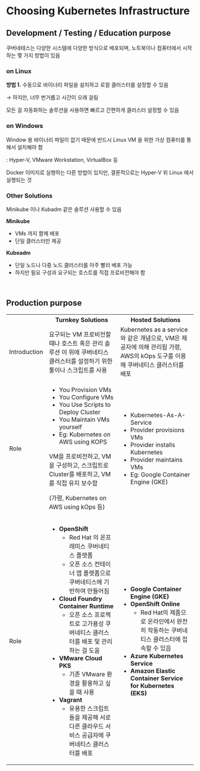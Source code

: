 # Choosing Kubernetes Infrastructure

## Development / Testing / Education purpose

쿠버네테스는 다양한 시스템에 다양한 방식으로 배포되며, 노트북이나 컴퓨터에서 시작하는 몇 가지 방법이 있음

### on Linux 

**방법 1.** 수동으로 바이너리 파일을 설치하고 로컬 클러스터를 설정할 수 있음

→ 하지만, 너무 번거롭고 시간이 오래 걸림

모든 걸 자동화하는 솔루션을 사용하면 빠르고 간편하게 클러스터 설정할 수 있음

### on Windows

Window 용 바이너리 파일이 없기 때문에 반드시 Linux VM 을 위한 가상 컴퓨터를 통해서 설치해야 함

: Hyper-V, VMware Workstation, VirtualBox 등

Docker 이미지로 실행하는 다른 방법이 있지만, 결론적으로는 Hyper-V 위 Linux 에서 실행되는 것  

### Other Solutions

Minikube 이나 Kubadm 같은 솔루션 사용할 수 있음

**Minikube**
- VMs 까지 함께 배포
- 단일 클러스터만 제공

**Kubeadm**
- 단일 노드나 다중 노드 클러스터를 아주 빨리 배포 가능
- 하지만 필요 구성과 요구되는 호스트를 직접 프로비전해야 함

<br>

## Production purpose

<table>
<tr>
<th></th>
<th>Turnkey Solutions</th>
<th>Hosted Solutions</th>
</tr>
<tr>
<td>Introduction</td>
<td>
요구되는 VM 프로비전할 때나 호스트 혹은 관리 솔루션
이 위에 쿠버네티스 클러스터를 설정하기 위한 툴이나 스크립트를 사용
</td>
<td>
Kubernetes as a service 와 같은 개념으로, VM은 제공자에 의해 관리됨
가령, AWS의 kOps 도구를 이용해 쿠버네티스 클러스터를 배포
</td>
</tr>
<tr>
<td>Role</td>
<td>

- You Provision VMs
- You Configure VMs
- You Use Scripts to Deploy Cluster
- You Maintain VMs yourself
- Eg: Kubernetes on AWS using KOPS

VM을 프로비전하고, VM을 구성하고, 스크립트로 Cluster를 배포하고, VM를 직접 유지 보수함

(가령, Kubernetes on AWS using kOps 등)
</td>
<td>

- Kubernetes-As-A-Service
- Provider provisions VMs
- Provider installs Kubernetes
- Provider maintains VMs
- Eg: Google Container Engine (GKE)

</td>
</tr>
<tr>
<td>Role</td>
<td>

- **OpenShift**
  - Red Hat 의 온프레미스 쿠버네티스 플랫폼
  - 오픈 소스 컨테이너 앱 플랫폼으로 쿠버네티스에 기반하여 만들어짐
- **Cloud Foundry Container Runtime**
  - 오픈 소스 프로젝트로 고가용성 쿠버네티스 클러스터를 배포 및 관리하는 걸 도움
- **VMware Cloud PKS**
  - 기존 VMware 환경을 활용하고 싶을 때 사용
- **Vagrant**
  - 유용한 스크립트들을 제공해 서로 다른 클라우드 서비스 공급자에 쿠버네티스 클러스터를 배포

</td>
<td>

- **Google Container Engine (GKE)**
- **OpenShift Online**
  - Red Hat의 제품으로 온라인에서 완전히 작동하는 쿠버네티스 클러스터에 접속할 수 있음
- **Azure Kubernetes Service**
- **Amazon Elastic Container Service for Kubernetes (EKS)**

</td>
</tr>
</table>